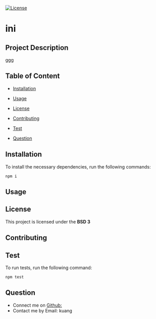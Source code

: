 [![License](https://img.shields.io/badge/License-BSD_3--Clause-blue.svg)](https://opensource.org/licenses/BSD-3-Clause)
  
  # ini
  
  ## Project Description
  ggg

  ## Table of Content
  * [Installation](#installation)

  * [Usage](#usage)

  * [License](#license)

  * [Contributing](#contributing)

  * [Test](#test)

  * [Question](#question)

  ## Installation
  To install the necessary dependencies, run the following commands:
  
  ```
  npm i
  ```
  
  ## Usage
  
  
  ## License
  This project is licensed under the **BSD 3**
  
  ## Contributing
  
  
  ## Test
  To run tests, run the following command:
  
  ```
  npm test
  ```
  
  ## Question
  * Connect me on [Github:](https://github.com/ykuang321)
  * Contact me by Email: kuang
